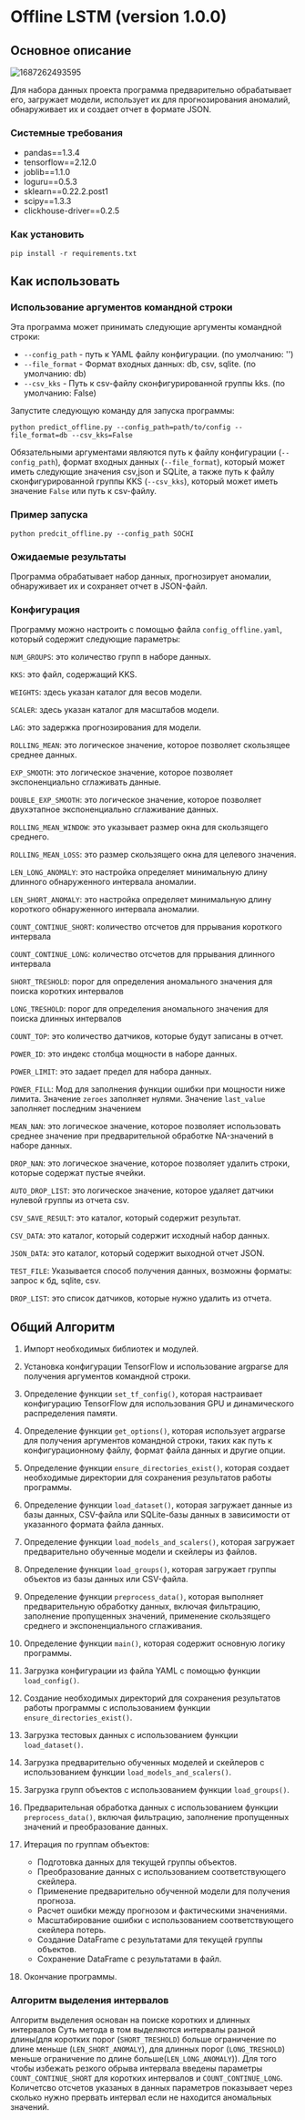# Offline LSTM (version 1.0.0)

## Основное описание

![1687262493595](image/README/1687262493595.png)

Для набора данных проекта программа предварительно обрабатывает его, загружает модели, использует их для прогнозирования аномалий, обнаруживает их и создает отчет в формате JSON.

### Системные требования

- pandas==1.3.4
- tensorflow==2.12.0
- joblib==1.1.0
- loguru==0.5.3
- sklearn==0.22.2.post1
- scipy==1.3.3
- clickhouse-driver==0.2.5

### Как установить

```
pip install -r requirements.txt
```

## Как использовать

### Использование аргументов командной строки

Эта программа может принимать следующие аргументы командной строки:

- `--config_path` - путь к YAML файлу конфигурации. (по умолчанию: '')
- `--file_format` - Формат входных данных: db, csv, sqlite. (по умолчанию: db)
- `--csv_kks` - Путь к csv-файлу сконфигурированной группы kks. (по умолчанию: False)

Запустите следующую команду для запуска программы:

    python predict_offline.py --config_path=path/to/config --file_format=db --csv_kks=False

Обязательными аргументами являются путь к файлу конфигурации (`--config_path`), формат входных данных (`--file_format`), который может иметь следующие значения csv,json и SQLite, а также путь к файлу сконфигурированной группы KKS (`--csv_kks`), который может иметь значение `False` или путь к csv-файлу.

### Пример запуска

```
python predcit_offline.py --config_path SOCHI
```

### Ожидаемые результаты

Программа обрабатывает набор данных, прогнозирует аномалии, обнаруживает их и сохраняет отчет в JSON-файл.

### Конфигурация

Программу можно настроить с помощью файла `config_offline.yaml`, который содержит следующие параметры:

`NUM_GROUPS`: это количество групп в наборе данных.

`KKS`: это файл, содержащий KKS.

`WEIGHTS`: здесь указан каталог для весов модели.

`SCALER`: здесь указан каталог для масштабов модели.

`LAG`: это задержка прогнозирования для модели.

`ROLLING_MEAN`: это логическое значение, которое позволяет скользящее среднее данных.

`EXP_SMOOTH`: это логическое значение, которое позволяет экспоненциально сглаживать данные.

`DOUBLE_EXP_SMOOTH`: это логическое значение, которое позволяет двухэтапное экспоненциально сглаживание данных.

`ROLLING_MEAN_WINDOW`: это указывает размер окна для скользящего среднего.

`ROLLING_MEAN_LOSS`: это размер скользящего окна для целевого значения.

`LEN_LONG_ANOMALY`: это настройка определяет минимальную длину длинного обнаруженного интервала аномалии.

`LEN_SHORT_ANOMALY`: это настройка определяет минимальную длину короткого обнаруженного интервала аномалии.

`COUNT_CONTINUE_SHORT`: количество отсчетов для пррывания короткого интервала

`COUNT_CONTINUE_LONG`: количество отсчетов для пррывания длинного интервала

`SHORT_TRESHOLD`: порог для определения аномального значения для поиска коротких интервалов

`LONG_TRESHOLD`: порог для определения аномального значения для поиска длинных интервалов

`COUNT_TOP`: это количество датчиков, которые будут записаны в отчет.

`POWER_ID`: это индекс столбца мощности в наборе данных.

`POWER_LIMIT`: это задает предел для набора данных.

`POWER_FILL`:  Мод для заполнения функции ошибки при мощности ниже лимита. Значение `zeroes` заполняет нулями.  Значение `last_value` заполняет последним значением

`MEAN_NAN`: это логическое значение, которое позволяет использовать среднее значение при предварительной обработке NA-значений в наборе данных.

`DROP_NAN`: это логическое значение, которое позволяет удалить строки, которые содержат пустые ячейки.

`AUTO_DROP_LIST`: это логическое значение, которое удаляет датчики нулевой группы из отчета csv.

`CSV_SAVE_RESULT`: это каталог, который содержит результат.

`CSV_DATA`: это каталог, который содержит исходный набор данных.

`JSON_DATA`: это каталог, который содержит выходной отчет JSON.

`TEST_FILE`: Указывается способ получения данных, возможны форматы: запрос к бд, sqlite, csv.

`DROP_LIST`: это список датчиков, которые нужно удалить из отчета.

## Общий Алгоритм

1. Импорт необходимых библиотек и модулей.
2. Установка конфигурации TensorFlow и использование argparse для получения аргументов командной строки.
3. Определение функции `set_tf_config()`, которая настраивает конфигурацию TensorFlow для использования GPU и динамического распределения памяти.
4. Определение функции `get_options()`, которая использует argparse для получения аргументов командной строки, таких как путь к конфигурационному файлу, формат файла данных и другие опции.
5. Определение функции `ensure_directories_exist()`, которая создает необходимые директории для сохранения результатов работы программы.
6. Определение функции `load_dataset()`, которая загружает данные из базы данных, CSV-файла или SQLite-базы данных в зависимости от указанного формата файла данных.
7. Определение функции `load_models_and_scalers()`, которая загружает предварительно обученные модели и скейлеры из файлов.
8. Определение функции `load_groups()`, которая загружает группы объектов из базы данных или CSV-файла.
9. Определение функции `preprocess_data()`, которая выполняет предварительную обработку данных, включая фильтрацию, заполнение пропущенных значений, применение скользящего среднего и экспоненциального сглаживания.
10. Определение функции `main()`, которая содержит основную логику программы.
11. Загрузка конфигурации из файла YAML с помощью функции `load_config()`.
12. Создание необходимых директорий для сохранения результатов работы программы с использованием функции `ensure_directories_exist()`.
13. Загрузка тестовых данных с использованием функции `load_dataset()`.
14. Загрузка предварительно обученных моделей и скейлеров с использованием функции `load_models_and_scalers()`.
15. Загрузка групп объектов с использованием функции `load_groups()`.
16. Предварительная обработка данных с использованием функции `preprocess_data()`, включая фильтрацию, заполнение пропущенных значений и преобразование данных.
17. Итерация по группам объектов:

    - Подготовка данных для текущей группы объектов.
    - Преобразование данных с использованием соответствующего скейлера.
    - Применение предварительно обученной модели для получения прогноза.
    - Расчет ошибки между прогнозом и фактическими значениями.
    - Масштабирование ошибки с использованием соответствующего скейлера потерь.
    - Создание DataFrame с результатами для текущей группы объектов.
    - Сохранение DataFrame с результатами в файл.
18. Окончание программы.

### Алгоритм выделения интервалов

Алгоритм выделения основан на поиске коротких и длинных интервалов Суть метода в том выделяются интервалы разной длины(для коротких порог (`SHORT_TRESHOLD`) больше ограничение по длине меньше (`LEN_SHORT_ANOMALY`),  для длинных порог (`LONG_TRESHOLD`) меньше ограничение по длине больше(`LEN_LONG_ANOMALY`)).
Для того чтобы избежать резкого обрыва интервала введены параметры `COUNT_CONTINUE_SHORT` для коротких интервалов и `COUNT_CONTINUE_LONG`. Количетсво отсчетов указаных в данных параметров показывает через сколько нужно прервать интервал если не находится аномальных значений.
